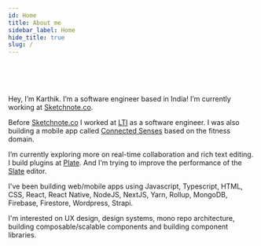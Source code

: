 ```yaml
---
id: Home
title: About me
sidebar_label: Home
hide_title: true
slug: /
---
```


<br />
<br />
<br />

Hey, I’m Karthik. I’m a software engineer based in India! I’m currently working at [Sketchnote.co](https://sketchnote.co). 

Before [Sketchnote.co](https://sketchnote.co) I worked at [LTI](https://www.linkedin.com/company/l&t-infotech/) as a software engineer. I was also building a mobile app called [Connected Senses](https://connected-senses.com/) based on the fitness domain.

I’m currently exploring more on real-time collaboration and rich text editing. I build plugins at [Plate](https://github.com/udecode/plate). And I’m trying to improve the performance of the [Slate](https://github.com/ianstormtaylor/slate) editor. 

I've been building web/mobile apps using Javascript, Typescript, HTML, CSS, React, React Native, NodeJS, NextJS, Yarn, Rollup, MongoDB, Firebase, Firestore, Wordpress, Strapi. 

I'm interested on UX design, design systems, mono repo architecture, building composable/scalable components and building component libraries. 

